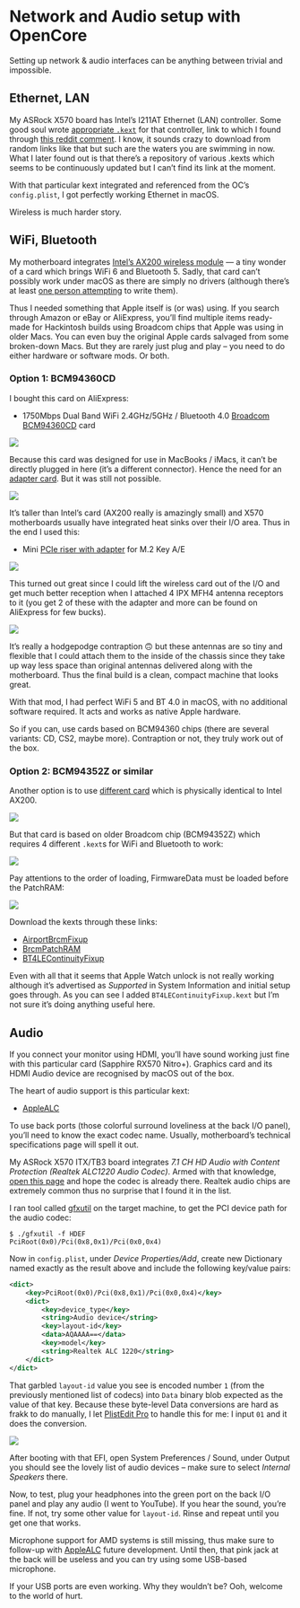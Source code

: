 # Network and Audio setup with OpenCore

Setting up network & audio interfaces can be anything between trivial and impossible.

## Ethernet, LAN

My ASRock X570 board has Intel’s I211AT Ethernet (LAN) controller. Some good soul wrote [appropriate `.kext`](https://cdn.discordapp.com/attachments/390417931659378688/556912824228773888/SmallTree-Intel-211-AT-PCIe-GBE.kext.zip) for that controller, link to which I found through [this reddit comment](https://www.reddit.com/r/hackintosh/comments/cuhtgw/new_x570_build_intel_i211at_lan_and_80211ax/f0ads71/). I know, it sounds crazy to download from random links like that but such are the waters you are swimming in now. What I later found out is that there’s a repository of various .kexts which seems to be continuously updated but I can’t find its link at the moment.

With that particular kext integrated and referenced from the OC’s `config.plist`, I got perfectly working Ethernet in macOS. 

Wireless is much harder story.

## WiFi, Bluetooth

My motherboard integrates [Intel’s AX200 wireless module](https://www.intel.com/content/www/us/en/products/wireless/wi-fi-6-series/wi-fi-6-ax200.html) — a tiny wonder of a card which brings WiFi 6 and Bluetooth 5. Sadly, that card can’t possibly work under macOS as there are simply no drivers (although there’s at least [one person attempting](https://github.com/zxystd) to write them). 

Thus I needed something that Apple itself is (or was) using. If you search through Amazon or eBay or AliExpress, you’ll find multiple items ready-made for Hackintosh builds using Broadcom chips that Apple was using in older Macs. You can even buy the original Apple cards salvaged from some broken-down Macs. But they are rarely just plug and play – you need to do either hardware or software mods. Or both.

### Option 1: BCM94360CD

I bought this card on AliExpress:

- 1750Mbps Dual Band WiFi 2.4GHz/5GHz / Bluetooth 4.0 [Broadcom BCM94360CD](https://www.aliexpress.com/item/1750Mbps-Dual-Band-WiFi-Bluetooth-Card-2-4GHz-5GHz-BT-4-0-Broadcom-BCM94360CD-Wireless-Module/32974196141.html) card

![](hack-wifi/IMG_6209.jpg)

Because this card was designed for use in MacBooks / iMacs, it can’t be directly plugged in here (it’s a different connector). Hence the need for an [adapter card](https://www.aliexpress.com/item/MINI-PCI-E-Adapter-Converter-to-wireless-wifi-card-BCM94360CD-BCM94331CD-BCM94360CS-BCM94360CS2-module-for-macbook/32256494722.html). But it was still not possible.

![](hack-wifi/IMG_6210.jpg)

It’s taller than Intel’s card (AX200 really is amazingly small) and X570 motherboards usually have integrated heat sinks over their I/O area. Thus in the end I used this:

- Mini [PCIe riser with adapter](https://www.aliexpress.com/item/BCM94360CD-BCM94360CS2-BCM943224PCIEBT2-Card-To-M-2-Key-A-E-Cable-For-Mac-OS-and-and/4000286967003.html) for M.2 Key A/E

![](hack-wifi/IMG_6367.jpg)

This turned out great since I could lift the wireless card out of the I/O and get much better reception when I attached 4 IPX MFH4 antenna receptors to it (you get 2 of these with the adapter and more can be found on AliExpress for few bucks). 

![](hack-wifi/IMG_6413.jpg)

It’s really a hodgepodge contraption 🙃 but these antennas are so tiny and flexible that I could attach them to the inside of the chassis since they take up way less space than original antennas delivered along with the motherboard. Thus the final build is a clean, compact machine that looks great.

With that mod, I had perfect WiFi 5 and BT 4.0 in macOS, with no additional software required. It acts and works as native Apple hardware. 

So if you can, use cards based on BCM94360 chips (there are several variants: CD, CS2, maybe more). Contraption or not, they truly work out of the box.

### Option 2: BCM94352Z or similar

Another option is to use [different card](https://www.aliexpress.com/item/Dual-band-Wireless-Hackintosh-BCM94352Z-WIFI-Card-Broadcom-bcm94352-M-2-Bluetooth-4-0-Network-NGFF/32464748097.html) which is physically identical to Intel AX200. 

![](hack-wifi/IMG_6486.jpg)

But that card is based on older Broadcom chip (BCM94352Z) which requires 4 different `.kext`s for WiFi and Bluetooth to work:

![](network-audio/94352Z-kexts.png)

Pay attentions to the order of loading, FirmwareData must be loaded before the PatchRAM:

![](network-audio/94352Z-kexts-config.png)

Download the kexts through these links:

- [AirportBrcmFixup](https://github.com/acidanthera/AirportBrcmFixup/releases)
- [BrcmPatchRAM](https://github.com/acidanthera/BrcmPatchRAMreleases/releases)
- [BT4LEContinuityFixup](https://github.com/acidanthera/BT4LEContinuityFixup/releases)

Even with all that it seems that Apple Watch unlock is not really working although it’s advertised as _Supported_ in System Information and initial setup goes through. As you can see I added `BT4LEContinuityFixup.kext` but I’m not sure it’s doing anything useful here.

## Audio

If you connect your monitor using HDMI, you’ll have sound working just fine with this particular card (Sapphire RX570 Nitro+). Graphics card and its HDMI Audio device are recognised by macOS out of the box. 

The heart of audio support is this particular kext:

- [AppleALC](https://github.com/acidanthera/AppleALC/releases)

To use back ports (those colorful surround loveliness at the back I/O panel), you’ll need to know the exact codec name. Usually, motherboard’s technical specifications page will spell it out. 

My ASRock X570 ITX/TB3 board integrates _7.1 CH HD Audio with Content Protection (Realtek ALC1220 Audio Codec)_. Armed with that knowledge, [open this page](https://github.com/acidanthera/AppleALC/wiki/Supported-codecs) and hope the codec is already there. Realtek audio chips are extremely common thus no surprise that I found it in the list.

I ran tool called [gfxutil](https://github.com/acidanthera/gfxutil) on the target machine, to get the PCI device path for the audio codec:

```
$ ./gfxutil -f HDEF
PciRoot(0x0)/Pci(0x8,0x1)/Pci(0x0,0x4)
```

Now in `config.plist`, under _Device Properties/Add_, create new Dictionary named exactly as the result above and include the following key/value pairs:

```xml
<dict>
	<key>PciRoot(0x0)/Pci(0x8,0x1)/Pci(0x0,0x4)</key>
	<dict>
		<key>device_type</key>
		<string>Audio device</string>
		<key>layout-id</key>
		<data>AQAAAA==</data>
		<key>model</key>
		<string>Realtek ALC 1220</string>
	</dict>
</dict>
```

That garbled `layout-id` value you see is encoded number `1` (from the previously mentioned list of codecs) into `Data` binary blob expected as the value of that key. Because these byte-level Data conversions are hard as frakk to do manually, I let [PlistEdit Pro](https://www.fatcatsoftware.com/plisteditpro/) to handle this for me: I input `01` and it does the conversion. 

![](network-audio/realtek-device-properties.png)

After booting with that EFI, open System Preferences / Sound, under Output you should see the lovely list of audio devices – make sure to select _Internal Speakers_ there.

Now, to test, plug your headphones into the green port on the back I/O panel and play any audio (I went to YouTube). If you hear the sound, you’re fine. If not, try some other value for `layout-id`. Rinse and repeat until you get one that works.

Microphone support for AMD systems is still missing, thus make sure to follow-up with [AppleALC](https://github.com/acidanthera/AppleALC) future development. Until then, that pink jack at the back will be useless and you can try using some USB-based microphone.

If your USB ports are even working. Why they wouldn’t be? Ooh, welcome to the world of hurt.

